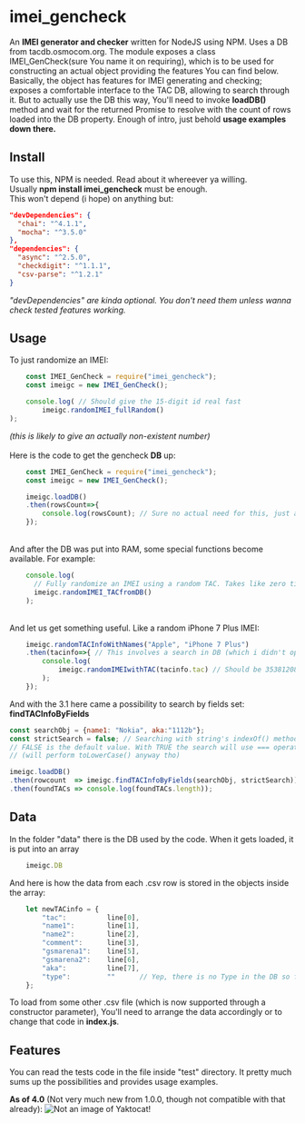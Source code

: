 # imei_gencheck
An **IMEI generator and checker** written for NodeJS using NPM. Uses a DB from tacdb.osmocom.org.
The module exposes a class IMEI_GenCheck(sure You name it on requiring), which is to be used 
for constructing an actual object providing the features You can find below. Basically, the
object has features for IMEI generating and checking; exposes a comfortable interface to the TAC DB,
allowing to search through it. But to actually use the DB this way, You'll need to invoke **loadDB()**
method and wait for the returned Promise to resolve with the count of rows loaded into the DB property.
Enough of intro, just behold **usage examples down there.**

## Install
To use this, NPM is needed. Read about it whereever ya willing.<br/>
Usually **npm install imei_gencheck** must be enough.<br/>
This won't depend (i hope) on anything but:

```json
"devDependencies": {
  "chai": "^4.1.1",
  "mocha": "^3.5.0"
},
"dependencies": {
  "async": "^2.5.0",
  "checkdigit": "^1.1.1",
  "csv-parse": "^1.2.1"
}
```
_"devDependencies" are kinda optional. You don't need them unless wanna check tested features working._

## Usage

To just randomize an IMEI:
```js
    const IMEI_GenCheck = require("imei_gencheck");
    const imeigc = new IMEI_GenCheck();

    console.log( // Should give the 15-digit id real fast
        imeigc.randomIMEI_fullRandom()
);
```
_(this is likely to give an actually non-existent number)_
<br /><br />
Here is the code to get the gencheck **DB** up:
```js
    const IMEI_GenCheck = require("imei_gencheck");
    const imeigc = new IMEI_GenCheck();

    imeigc.loadDB()
    .then(rowsCount=>{
        console.log(rowsCount); // Sure no actual need for this, just a way to test that all gone well.
    });
```
<br />
And after the DB was put into RAM, some special functions become available. For example:

```js
    console.log(
      // Fully randomize an IMEI using a random TAC. Takes like zero time so not async.
      imeigc.randomIMEI_TACfromDB()
    );
```
<br />
And let us get something useful. Like a random iPhone 7 Plus IMEI:

```js
    imeigc.randomTACInfoWithNames("Apple", "iPhone 7 Plus")
    .then(tacinfo=>{ // This involves a search in DB (which i didn't optimize (yet?) at all), so it's async:
        console.log(
            imeigc.randomIMEIwithTAC(tacinfo.tac) // Should be 35381208xxxxxxx
        );
    });
```

And with the 3.1 here came a possibility to search by fields set:
**findTACInfoByFields**
```js
const searchObj = {name1: "Nokia", aka:"1112b"};
const strictSearch = false; // Searching with string's indexOf() method
// FALSE is the default value. With TRUE the search will use === operator
// (will perform toLowerCase() anyway tho)

imeigc.loadDB()
.then(rowcount  => imeigc.findTACInfoByFields(searchObj, strictSearch))
.then(foundTACs => console.log(foundTACs.length));
```

## Data
In the folder "data" there is the DB used by the code. When it gets loaded, it is put into an array
```js
    imeigc.DB
```
And here is how the data from each .csv row is stored in the objects inside the array:
```js
    let newTACinfo = {
        "tac":          line[0],
        "name1":        line[1],
        "name2":        line[2],
        "comment":      line[3],
        "gsmarena1":    line[5],
        "gsmarena2":    line[6],
        "aka":          line[7],
        "type":         ""      // Yep, there is no Type in the DB so far.
    };
```
To load from some other .csv file (which is now supported through a constructor parameter), You'll need to arrange the data accordingly or to change that code in **index.js**.

## Features
You can read the tests code in the file inside "test" directory. It pretty much sums up the possibilities and provides usage examples.

**As of 4.0** (Not very much new from 1.0.0, though not compatible with that already):
![Not an image of Yaktocat!](https://user-images.githubusercontent.com/31159979/30911496-85627fde-a391-11e7-9702-efb936e4743a.PNG)
